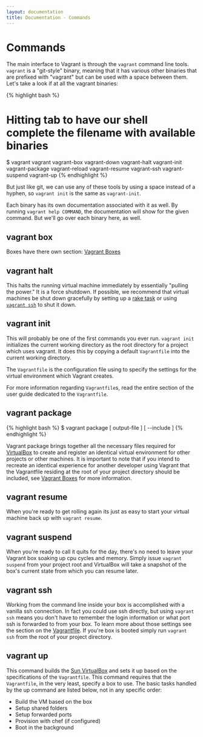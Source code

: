 ```yaml
---
layout: documentation
title: Documentation - Commands
---
```

# Commands

The main interface to Vagrant is through the `vagrant` command line tools. `vagrant`
is a "git-style" binary, meaning that it has various other binaries that are prefixed
with "vagrant" but can be used with a space between them. Let's take a look if at
all the vagrant binaries:

{% highlight bash %}
# Hitting tab to have our shell complete the filename with available binaries
$ vagrant
vagrant
vagrant-box
vagrant-down
vagrant-halt
vagrant-init
vagrant-package
vagrant-reload
vagrant-resume
vagrant-ssh
vagrant-suspend
vagrant-up
{% endhighlight %}

But just like git, we can use any of these tools by using a space instead of a
hyphen, so `vagrant init` is the same as `vagrant-init`.

Each binary has its own documentation associated with it as well. By running
`vagrant help COMMAND`, the documentation will show for the given command.
But we'll go over each binary here, as well.

<a name="vagrant-box"> </a>
## vagrant box

Boxes have there own section: [Vagrant Boxes](/docs/boxes.html)

<a name="vagrant-halt"> </a>
## vagrant halt

This halts the running virtual machine immediately by essentially "pulling the power."
It is a force shutdown. If possible, we recommend that virtual machines be shut down
gracefully by setting up a [rake task](/docs/rake.html) or using [`vagrant ssh`](#vagrant-ssh) to shut it down.

<a name="vagrant-init"> </a>
## vagrant init

This will probably be one of the first commands you ever run. `vagrant init` initializes
the current working directory as the root directory for a project which uses vagrant. It
does this by copying a default `Vagrantfile` into the current working directory.

The `Vagrantfile` is the configuration file using to specify the settings for the virtual
environment which Vagrant creates.

For more information regarding `Vagrantfile`s, read the entire section of the user
guide dedicated to the `Vagrantfile`.

<a name="vagrant-package"> </a>
## vagrant package

{% highlight bash %}
$ vagrant package [ output-file ] [ --include ]
{% endhighlight %}

Vagrant package brings together all the necessary files required for [VirtualBox](http://www.virtualbox.org) to create
and register an identical virtual environment for other projects or other machines. It is important to note
that if you intend to recreate an identical experience for another developer using Vagrant that the Vagrantfile
residing at the root of your project directory should be included, see [Vagrant Boxes](/docs/boxes.html#creating-a-box) for more information.

<a name="vagrant-resume"> </a>
## vagrant resume

When you're ready to get rolling again its just as easy to start your virtual machine back up with
`vagrant resume`.

<a name="vagrant-suspend"> </a>
## vagrant suspend

When you're ready to call it quits for the day, there's no need to leave your Vagrant box soaking
up cpu cycles and memory. Simply issue `vagrant suspend` from your project root and VirtualBox will
take a snapshot of the box's current state from which you can resume later.

<a name="vagrant-ssh"> </a>
## vagrant ssh

Working from the command line inside your box is accomplished with a vanilla ssh connection. In fact
you could use ssh directly, but using `vagrant ssh` means you don't have to remember the login information
or what port ssh is forwarded to from your box. To learn more about those settings see the section on the [Vagrantfile](/docs/vagrantfile.html).
If you're box is booted simply run `vagrant ssh` from the root of your project directory.

<a name="vagrant-up"> </a>
## vagrant up

This command builds the [Sun VirtualBox](http://www.virtualbox.org) and sets it up based
on the specifications of the `Vagrantfile`. This command requires that the `Vagrantfile`,
in the very least, specify a box to use. The basic tasks handled by the up command are
listed below, not in any specific order:

* Build the VM based on the box
* Setup shared folders
* Setup forwarded ports
* Provision with chef (if configured)
* Boot in the background



